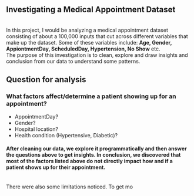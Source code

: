 ## Investigating a Medical Appointment Dataset
</br> In this project, I would be analyzing a medical appointment dataset consisting of about a 100,000 inputs that cut across different variables that make up the dataset. Some of these variables include: **Age, Gender, AppiontmentDay, ScheduledDay, Hypertension, No Show** etc. 
</br>The purpose of this investigation is to clean, explore and draw insights and conclusion from our data to understand some patterns.
## Question for analysis
### What factors affect/determine a patient showing up for an appointment?
- AppointmentDay?
- Gender?
- Hospital location?
- Health condition (Hypertensive, Diabetic)?
#### After cleaning our data, we explore it programmatically and then answer the questions above to get insights. In conclusion, we discovered that most of the factors listed above do not directly impact how and if a patient shows up for their appointment. 
</br> There were also some limitations noticed. To get mo
